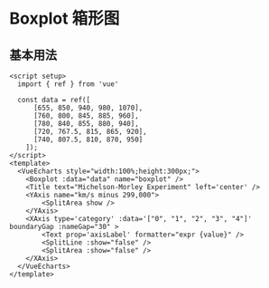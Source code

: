 # Boxplot 箱形图

<script setup>
  import { ref } from 'vue'

  const data = ref([
      [655, 850, 940, 980, 1070],
      [760, 800, 845, 885, 960],
      [780, 840, 855, 880, 940],
      [720, 767.5, 815, 865, 920],
      [740, 807.5, 810, 870, 950]
    ]);
</script>

## 基本用法

```vue
<script setup>
  import { ref } from 'vue'

  const data = ref([
      [655, 850, 940, 980, 1070],
      [760, 800, 845, 885, 960],
      [780, 840, 855, 880, 940],
      [720, 767.5, 815, 865, 920],
      [740, 807.5, 810, 870, 950]
    ]);
</script>
<template>
  <VueEcharts style="width:100%;height:300px;">
    <Boxplot :data="data" name="boxplot" />
    <Title text="Michelson-Morley Experiment" left='center' />
    <YAxis name="km/s minus 299,000">
        <SplitArea show />
    </YAxis>
    <XAxis type='category' :data='["0", "1", "2", "3", "4"]' boundaryGap :nameGap="30" >
        <Text prop='axisLabel' formatter="expr {value}" />
        <SplitLine :show="false" />
        <SplitArea :show="false" />
    </XAxis>
  </VueEcharts>
</template>

```

<VueEcharts style="width:100%;height:300px;">
  <Boxplot :data="data" name="boxplot" />
  <Title text="Michelson-Morley Experiment" left='center' />
  <YAxis name="km/s minus 299,000">
      <SplitArea show />
  </YAxis>
  <XAxis type='category' :data='["0", "1", "2", "3", "4"]' boundaryGap :nameGap="30" >
      <Text prop='axisLabel' formatter="expr {value}" />
      <SplitLine :show="false" />
      <SplitArea :show="false" />
  </XAxis>
</VueEcharts>
